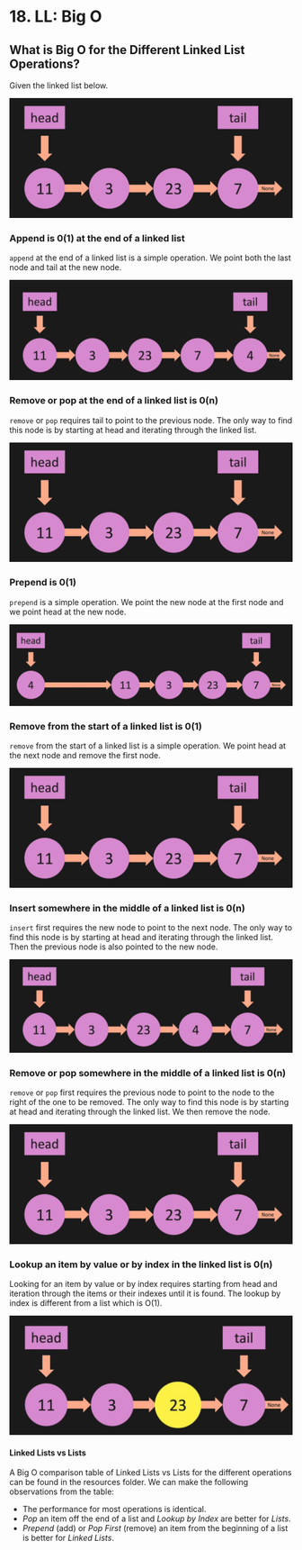 # 18. LL: Big O

## What is Big O for the Different Linked List Operations?

Given the linked list below.

![Linked List](./images/linked-list.jpg?raw=true "Linked List")

### Append is 0(1) at the end of a linked list

`append` at the end of a linked list is a simple operation. We point both the last node and tail at the new node.

![Linked List Append End](./images/linked-list-append-end.jpg?raw=true "Linked List Append End")

### Remove or pop at the end of a linked list is 0(n)

`remove` or `pop` requires tail to point to the previous node. The only way to find this node is by starting at head and iterating through the linked list. 

![Linked List](./images/linked-list.jpg?raw=true "Linked List")

### Prepend is 0(1)

`prepend` is a simple operation. We point the new node at the first node and we point head at the new node.

![Linked List Prepend](./images/linked-list-prepend.jpg?raw=true "Linked List Prepend")

### Remove from the start of a linked list is 0(1)

`remove` from the start of a linked list is a simple operation. We point head at the next node and remove the first node.

![Linked List](./images/linked-list.jpg?raw=true "Linked List")

### Insert somewhere in the middle of a linked list is 0(n)

`insert` first requires the new node to point to the next node. The only way to find this node is by starting at head and iterating through the linked list. Then the previous node is also pointed to the new node.

![Linked List Insert](./images/linked-list-insert.jpg?raw=true "Linked List Insert")

### Remove or pop somewhere in the middle of a linked list is 0(n)

`remove` or `pop` first requires the previous node to point to the node to the right of the one to be removed. The only way to find this node is by starting at head and iterating through the linked list. We then remove the node.

![Linked List](./images/linked-list.jpg?raw=true "Linked List")

### Lookup an item by value or by index in the linked list is 0(n)

Looking for an item by value or by index requires starting from head and iteration through the items or their indexes until it is found.  The lookup by index is different from a list which is O(1).

![Linked List Lookup](./images/linked-list-lookup.jpg?raw=true "Linked List Lookup")

#### Linked Lists vs Lists

A Big O comparison table of Linked Lists vs Lists for the different operations can be found in the resources folder. We can make the following observations from the table:

- The performance for most operations is identical.
- *Pop* an item off the end of a list and *Lookup by Index* are better for *Lists*.
- *Prepend* (add) or *Pop First* (remove) an item from the beginning of a list is better for *Linked Lists*. 
